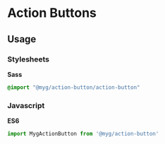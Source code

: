# Action Buttons

## Usage

### Stylesheets

**Sass**

```sass
@import "@myg/action-button/action-button"
```

### Javascript

**ES6**

```js
import MygActionButton from '@myg/action-button'
```
